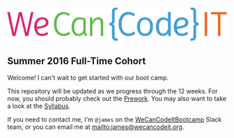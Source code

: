 ![We Can Code IT](wcci_logo.png)

## Summer 2016 Full-Time Cohort

Welcome! I can't wait to get started with our boot camp.

This repository will be updated as we progress through the 12 weeks. For now, you should probably check out the [Prework](week0/prework.md). You may also want to take a look at the [Syllabus](week0/syllabus.md).

If you need to contact me, I'm `@james` on the [WeCanCodeItBootcamp](https://wecancodeitbootcamp.slack.com) Slack team, or you can email me at <mailto:james@wecancodeit.org>.
